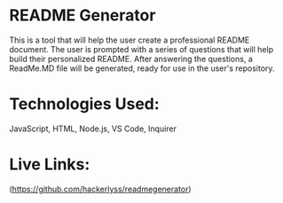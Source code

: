 # README Generator
This is a tool that will help the user create a professional README document.
The user is prompted with a series of questions that will help build their personalized README.
After answering the questions, a ReadMe.MD file will be generated, ready for use in the user's repository.

# Technologies Used:
JavaScript, HTML, Node.js, VS Code, Inquirer

# Live Links:
(https://github.com/hackerlyss/readmegenerator)

